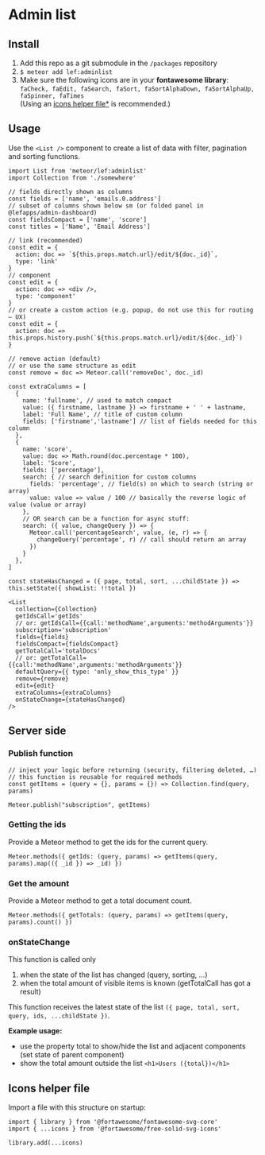 # Admin list

## Install

1. Add this repo as a git submodule in the `/packages` repository
1. `$ meteor add lef:adminlist`
1. Make sure the following icons are in your **fontawesome library**:
  `faCheck, faEdit, faSearch, faSort, faSortAlphaDown, faSortAlphaUp, faSpinner, faTimes`<br>
  (Using an [icons helper file*](#icons-helper-file) is recommended.)

## Usage

Use the `<List />` component to create a list of data with filter, pagination and sorting functions.

```JSX
import List from 'meteor/lef:adminlist'
import Collection from './somewhere'

// fields directly shown as columns
const fields = ['name', 'emails.0.address']
// subset of columns shown below sm (or folded panel in @lefapps/admin-dashboard)
const fieldsCompact = ['name', 'score']
const titles = ['Name', 'Email Address']

// link (recommended)
const edit = {
  action: doc => `${this.props.match.url}/edit/${doc._id}`,
  type: 'link'
}
// component
const edit = {
  action: doc => <div />,
  type: 'component'
}
// or create a custom action (e.g. popup, do not use this for routing – UX)
const edit = {
  action: doc => this.props.history.push(`${this.props.match.url}/edit/${doc._id}`)
}

// remove action (default)
// or use the same structure as edit
const remove = doc => Meteor.call('removeDoc', doc._id)

const extraColumns = [
  {
    name: 'fullname', // used to match compact
    value: ({ firstname, lastname }) => firstname + ' ' + lastname,
    label: 'Full Name', // title of custom column
    fields: ['firstname','lastname'] // list of fields needed for this column
  },
  {
    name: 'score',
    value: doc => Math.round(doc.percentage * 100),
    label: 'Score',
    fields: ['percentage'],
    search: { // search definition for custom columns
      fields: 'percentage', // field(s) on which to search (string or array)
      value: value => value / 100 // basically the reverse logic of value (value or array)
    },
    // OR search can be a function for async stuff:
    search: ({ value, changeQuery }) => {
      Meteor.call('percentageSearch', value, (e, r) => {
        changeQuery('percentage', r) // call should return an array
      })
    }
  },
]

const stateHasChanged = ({ page, total, sort, ...childState }) => this.setState({ showList: !!total })

<List
  collection={Collection}
  getIdsCall='getIds'
  // or: getIdsCall={{call:'methodName',arguments:'methodArguments'}}
  subscription='subscription'
  fields={fields}
  fieldsCompact={fieldsCompact}
  getTotalCall='totalDocs'
  // or: getTotalCall={{call:'methodName',arguments:'methodArguments'}}
  defaultQuery={{ type: 'only_show_this_type' }}
  remove={remove}
  edit={edit}
  extraColumns={extraColumns}
  onStateChange={stateHasChanged}
/>
```

## Server side

### Publish function

```JS
// inject your logic before returning (security, filtering deleted, …)
// this function is reusable for required methods
const getItems = (query = {}, params = {}) => Collection.find(query, params)

Meteor.publish("subscription", getItems)
```

### Getting the ids

Provide a Meteor method to get the ids for the current query.

```JS
Meteor.methods({ getIds: (query, params) => getItems(query, params).map(({ _id }) => _id) })
```


### Get the amount

Provide a Meteor method to get a total document count.

```JS
Meteor.methods({ getTotals: (query, params) => getItems(query, params).count() })
```

### onStateChange

This function is called only
1. when the state of the list has changed (query, sorting, …)
2. when the total amount of visible items is known (getTotalCall has got a result)

This function receives the latest state of the list `({ page, total, sort, query, ids, ...childState })`.

**Example usage:**
* use the property total to show/hide the list and adjacent components (set state of parent component)
* show the total amount outside the list `<h1>Users ({total})</h1>`

## Icons helper file

Import a file with this structure on startup:

```JS
import { library } from '@fortawesome/fontawesome-svg-core'
import { ...icons } from '@fortawesome/free-solid-svg-icons'

library.add(...icons)
```
